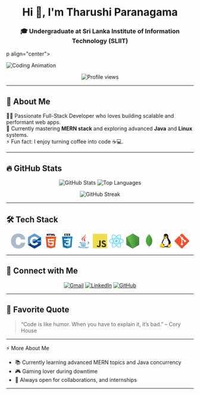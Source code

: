 <h1 align="center">Hi 👋, I'm Tharushi Paranagama</h1>  
<h3 align="center">🎓 Undergraduate at Sri Lanka Institute of Information Technology (SLIIT)</h3>  

p align="center">
  <!-- Coding animation GIF -->
  <img src="https://media.giphy.com/media/L95W4wv8nnb9K/giphy.gif" alt="Coding Animation" width="400" />
</p>

<p align="center">  
  <img src="https://komarev.com/ghpvc/?username=tharushi111&label=Profile%20views&color=0e75b6&style=flat" alt="Profile views" />  
</p>

---

## 🚀 About Me

👩‍💻 Passionate Full-Stack Developer who loves building scalable and performant web apps.  
🌱 Currently mastering **MERN stack** and exploring advanced **Java** and **Linux** systems.  
⚡ Fun fact: I enjoy turning coffee into code ☕💻.

---

## 🔥 GitHub Stats

<p align="center">
  <img src="https://github-readme-stats.vercel.app/api?username=tharushi111&show_icons=true&theme=radical&count_private=true&hide_border=true" alt="GitHub Stats" width="400" />
  <img src="https://github-readme-stats.vercel.app/api/top-langs/?username=tharushi111&layout=compact&theme=radical&hide_border=true" alt="Top Languages" width="400" />
</p>

<p align="center">
  <img src="https://github-readme-streak-stats.herokuapp.com/?user=tharushi111&theme=radical&hide_border=true" alt="GitHub Streak" width="820" />
</p>

---

## 🛠️ Tech Stack

<p align="center">
  <img src="https://raw.githubusercontent.com/devicons/devicon/master/icons/c/c-original.svg" width="40" height="40" alt="C" />
  <img src="https://raw.githubusercontent.com/devicons/devicon/master/icons/cplusplus/cplusplus-original.svg" width="40" height="40" alt="C++" />
  <img src="https://raw.githubusercontent.com/devicons/devicon/master/icons/html5/html5-original-wordmark.svg" width="40" height="40" alt="HTML5" />
  <img src="https://raw.githubusercontent.com/devicons/devicon/master/icons/css3/css3-original-wordmark.svg" width="40" height="40" alt="CSS3" />
  <img src="https://raw.githubusercontent.com/devicons/devicon/master/icons/java/java-original.svg" width="40" height="40" alt="Java" />
  <img src="https://raw.githubusercontent.com/devicons/devicon/master/icons/javascript/javascript-original.svg" width="40" height="40" alt="JavaScript" />
  <img src="https://raw.githubusercontent.com/devicons/devicon/master/icons/react/react-original.svg" width="40" height="40" alt="React" />
  <img src="https://raw.githubusercontent.com/devicons/devicon/master/icons/nodejs/nodejs-original.svg" width="40" height="40" alt="Node.js" />
  <img src="https://raw.githubusercontent.com/devicons/devicon/master/icons/mongodb/mongodb-original.svg" width="40" height="40" alt="MongoDB" />
  <img src="https://raw.githubusercontent.com/devicons/devicon/master/icons/linux/linux-original.svg" width="40" height="40" alt="Linux" />
  <img src="https://raw.githubusercontent.com/devicons/devicon/master/icons/git/git-original.svg" width="40" height="40" alt="Git" />
</p>

---

## 📱 Connect with Me

<p align="center">
  <a href="mailto:tharushiparanagama1@gmail.com" target="_blank"><img src="https://img.shields.io/badge/Gmail-D14836?style=for-the-badge&logo=gmail&logoColor=white" alt="Gmail" /></a>
  <a href="https://www.linkedin.com/in/tharushi-paranagama" target="_blank"><img src="https://img.shields.io/badge/LinkedIn-0A66C2?style=for-the-badge&logo=linkedin&logoColor=white" alt="LinkedIn" /></a>
  <a href="https://github.com/tharushi111" target="_blank"><img src="https://img.shields.io/badge/GitHub-181717?style=for-the-badge&logo=github&logoColor=white" alt="GitHub" /></a>
</p>

---

## 💬 Favorite Quote

> “Code is like humor. When you have to explain it, it’s bad.” – Cory House

---

⚡ More About Me

- 📚 Currently learning advanced MERN topics and Java concurrency  
- 🎮 Gaming lover during downtime  
- 🤝 Always open for collaborations, and internships

---

